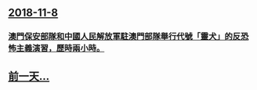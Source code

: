 ## [2018-11-8](/zh/news/2018/11/8/index.md)

### [澳門保安部隊和中國人民解放軍駐澳門部隊舉行代號「靈犬」的反恐怖主義演習，歷時兩小時。](/zh/news/2018/11/8/澳門保安部隊和中國人民解放軍駐澳門部隊舉行代號-靈犬-的反恐怖主義演習-歷時兩小時.md)
## [前一天...](/zh/news/2018/11/7/index.md)

